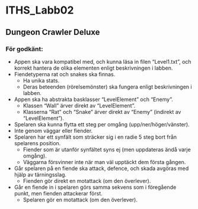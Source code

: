 # ITHS_Labb02
## Dungeon Crawler Deluxe

### För godkänt:
+ Appen ska vara kompatibel med, och kunna läsa in filen “Level1.txt”, och korrekt hantera de olika elementen enligt beskrivningen i labben.
+ Fiendetyperna rat och snakes ska finnas.
  + Ha unika stats.
  + Deras beteenden (rörelsemönster) ska fungera enligt beskrivningen i labben.
+ Appen ska ha abstrakta basklasser “LevelElement” och “Enemy”.
  + Klassen “Wall” ärver direkt av “LevelElement”.
  + Klasserna “Rat” och “Snake” ärver direkt av “Enemy” (indirekt av “LevelElement”).
+ Spelaren ska kunna flytta ett steg per omgång (upp/ner/höger/vänster).
+ Inte genom väggar eller fiender.
+ Spelaren har ett synfält som sträcker sig i en radie 5 steg bort från spelarens position.
  + Fiender som är utanför synfältet syns ej (men uppdateras ändå varje omgång).
  + Väggarna försvinner inte när man väl upptäckt dem första gången.
+ Går spelaren på en fiende ska attack, defence, och skada avgöras med hjälp av tärningsslag.
  + Fienden gör direkt en motattack (om den överlever).
+ Går en fiende in i spelaren görs samma sekvens som i föregående punkt, men fienden attackerar först.
  + Spelaren gör en motattack (om den överlever).
